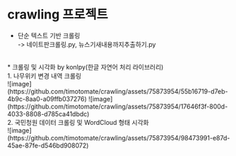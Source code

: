 # crawling 프로젝트
* 단순 텍스트 기반 크롤링 <br>
-> 네이트판크롤링.py, 뉴스기새내용까지추출하기.py
<br>
* 크롤링 및 시각화 by konlpy(한글 자연어 처리 라이브러리) <br>
1. 나무위키 변경 내역 크롤링 <br>
![image](https://github.com/timotomate/crawling/assets/75873954/55b16719-d7eb-4b9c-8aa0-a09ffb037276)
![image](https://github.com/timotomate/crawling/assets/75873954/17646f3f-800d-4033-8808-d785ca41dbdc)

<br>
2. 국민청원 데이터 크롤링 및 WordCloud 형태 시각화<br>
![image](https://github.com/timotomate/crawling/assets/75873954/98473991-e87d-45ae-87fe-d546bd908072)

